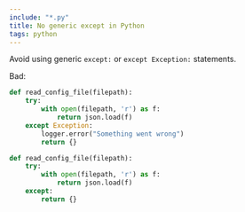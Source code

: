 ```yaml
---
include: "*.py"
title: No generic except in Python
tags: python
---
```


Avoid using generic `except:` or `except Exception:` statements.

Bad:

```python
def read_config_file(filepath):
    try:
        with open(filepath, 'r') as f:
            return json.load(f)
    except Exception:
        logger.error("Something went wrong")
        return {}
```

```python
def read_config_file(filepath):
    try:
        with open(filepath, 'r') as f:
            return json.load(f)
    except:
        return {}
```

